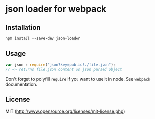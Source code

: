 # json loader for webpack

## Installation

`npm install --save-dev json-loader`

## Usage

``` javascript
var json = require("json?key=public!./file.json");
// => returns file.json content as json parsed object
```

Don't forget to polyfill `require` if you want to use it in node.
See `webpack` documentation.

## License

MIT (http://www.opensource.org/licenses/mit-license.php)
